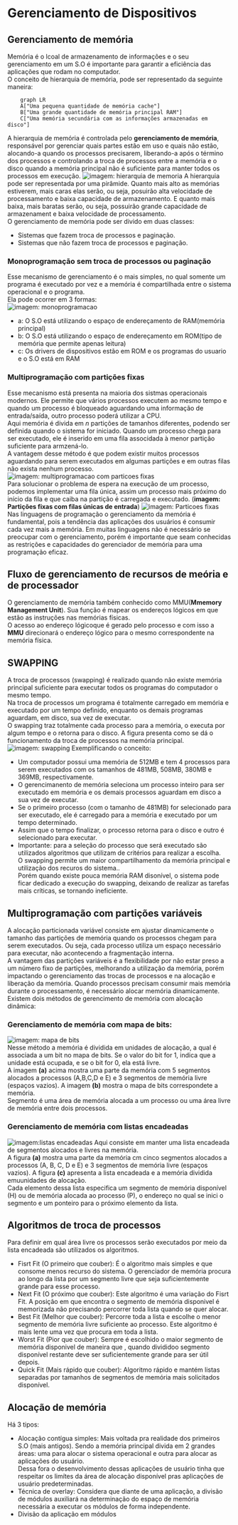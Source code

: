 # Gerenciamento de Dispositivos
## Gerenciamento de memória
Memória é o lcoal de armazenamento de informações e o seu gerenciamento em um S.O é importante para garantir a eficiência das aplicações que rodam no computador.  
O conceito de hierarquia de memória, pode ser representado da seguinte maneira:  
```mermaid
    graph LR
    A["Uma pequena quantidade de memória cache"]
    B["Uma grande quantidade de memória principal RAM"]
    C["Uma memória secundária com as informações armazenadas em disco"]
```
A hierarquia de memória é controlada pelo **gerenciamento de memória**, responsável por gerenciar quais partes estão em uso e quais não estão, alocando-a quando os processos precisarem, liberando-a após o término dos processos e controlando a troca de processos entre a memória e o disco quando a memória principal não é suficiente para manter todos os processos em execução.
![imagem: hierarquia de memoria](//imagens%20para%20anexar/hierarquia-de-memória.png)
A hierarquia pode ser representada por uma pirâmide. Quanto mais alto as memórias estiverem, mais caras elas serão, ou seja, posuirão alta velocidade de processamento e baixa capacidade de armazenamento. E quanto mais baixa, mais baratas serão, ou seja, possuirão grande capacidade de armazenament e baixa velocidade de processamento.  
O gerenciamento de memória pode ser divido em duas classes:  
- Sistemas que fazem troca de processos e paginação.  
- Sistemas que não fazem troca de processos e paginação.  
### Monoprogramação sem troca de processos ou paginação
Esse mecanismo de gerenciamento é o mais simples, no qual somente um programa é executado por vez e a memória é compartilhada entre o sistema operacional e o programa.  
Ela pode ocorrer em 3 formas:  
![imagem: monoprogramacao](//imagens%20para%20anexar/gerenciamento%20de%20memoria%20-%20monoprogramacao%20Fonte%20Tanenbaum%202003%20p140.png)  
- a: O S.O está utilizando o espaço de endereçamento de RAM(memória principal) 
- b: O S.O está utilizando o espaço de endereçamento em ROM(tipo de memória que permite apenas leitura)  
- c: Os drivers de dispositivos estão em ROM e os programas do usuario e o S.O está em RAM

### Multiprogramação com partições fixas
Esse mecanismo está presenta na maioria dos sistmas operacionais modernos. Ele permite que vários processos executem ao mesmo tempo e quando um processo é bloqueado aguardando uma informação de entrada/saída, outro processo poderá utilizar a CPU.  
Aqui  memória é divida em *n* partições de tamanhos diferentes, podendo ser definida quando o sistema for iniciado. Quando um processo chega para ser executado, ele é inserido em uma fila associdada à menor partição suficiente para armzená-lo.  
A vantagem desse método é que podem existir muitos processos aguardando para serem executados em algumas partições e em outras filas não exista nenhum processo.  
![imagem: multiprogramacao com particoes fixas](//imagens%20para%20anexar/gerenciamento%20de%20memoria%20-%20multiprogracao%20Imagem3-p-500.png)  
Para solucionar o problema de espera na execução de um processo, podemos implementar uma fila única, assim um processo mais próximo do início da fila e que caiba na partição é carregada e executado. (**imagem: Partições fixas com filas únicas de entrada**)
![imagem: Particoes fixas](//imagens%20para%20anexar/gerenciamento%20de%20memoria%20-%20particoes%20fixas%20filas%20unicas%20-%20Imagem4-p-500.png)  
Nas linguagens de programação o gerenciamento da memória é fundamental, pois a tendência das aplicações dos usuários é consumir cada vez mais a memória. Em muitas linguagens não é necessário se preocupar com o gerenciamento, porém é importante que seam conhecidas as restrições e capacidades do gerenciador de memória para uma programação eficaz.  


## Fluxo de gerenciamento de recursos de meória e de processador
O gerenciamento de memória também conhecido como MMU(**Mmemory Management Unit**). Sua função é mapear os endereços lógicos em que estão as instruções nas memórias físicas.  
O acesso ao endereço lógicoque é gerado pelo processo e com isso a **MMU** direcionará o endereço lógico para o mesmo correspondente na memória física.

## SWAPPING
A troca de processos (swapping) é realizado quando não existe memória principal suficiente para executar todos os programas do computador o mesmo tempo.  
Na troca de processos um programa é totalmente carregado em memória e executado por um tempo definido, enquanto os demais programas aguardam, em disco, sua vez de executar.  
O swapping traz totalmente cada processo para a memória, o executa por algum tempo e o retorna para o disco. A figura presenta como se dá o funcionamento da troca de processos na memória principal.  
![imagem: swapping](//imagens%20para%20anexar/swapping%20-%20Imagem1-p-500.png)
Exemplificando o conceito:  
- Um computador possui uma memória de 512MB e tem 4 processos para serem executados com os tamanhos de 481MB, 508MB, 380MB  e 369MB, respectivamente.  
- O gerencimanento de memória seleciona um processo inteiro para ser executado em memória e os demais processos aguardam em disco a sua vez de executar.  
- Se o primeiro processo (com o tamanho de 481MB) for selecionado para ser executado, ele é carregado para a memória e executado por um tempo determinado.  
- Assim que o tempo finalizar, o processo retorna para o disco e outro é selecionado para executar.  
- Importante: para a seleção do processo que será executado são utilizados algoritmos que utilizam de critérios para realizar a escolha.  
O swapping permite um maior compartilhamento da memória principal e utilização dos recuros do sistema..  
Porém quando existe pouca memória RAM disonível, o sistema pode ficar dedicado a execução do swapping, deixando de realizar as tarefas mais críticas, se tornando ineficiente.

## Multiprogramação com partições variáveis
A alocação particionada variável consiste em ajustar dinamicamente o tamanho das partições de memória quando os processos chegam para serem executados. Ou seja, cada processo utiliza um espaço necessário para executar, não acontecendo a fragmentação interna.  
A vantagem das partições variáveis é a flexibilidade por não estar preso a um número fixo de partições, melhorando a utilização da memória, porém impactando o gerenciamento das trocas de processos e na alocação e liberação da memória. 
Quando processos precisam consumir mais memória durante o processamento, é necessário alocar memória dinamicamente. Existem dois métodos de gerencimento de memória com alocação dinâmica:  

### Gerenciamento de memória com mapa de bits: 
![imagem: mapa de bits](//imagens%20para%20anexar/multiprogramacao%20com%20particoes%20variaveis%20-%20maa%20de%20bits-p-500.png)  
Nesse método a memória é dividida em unidades de alocação, a qual é associada a um bit no mapa de bits. Se o valor do bit for 1, indica que a unidade está ocupada, e se o bit for 0, ela está livre.  
A imagem **(a)** acima mostra uma parte da memória com 5 segmentos alocados a processos (A,B,C,D e E) e 3 segmentos de memória livre (espaços vazios).
A imagem **(b)** mostra o mapa de bits correspondete a memória.  
Segmento é uma área de memória alocada a um processo ou uma área livre de memória entre dois processos.  
### Gerenciamento de memória com listas encadeadas
![imagem:listas encadeadas](//imagens%20para%20anexar/multiprogramacao%20com%20particoes%20variaveis%20-%20listas%20encadeadas%20-%20Imagem3-p-500.png)
Aqui consiste em manter uma lista encadeada de segmentos alocados e livres na memória.  
A figura **(a)** mostra uma parte da memória cm cinco segmentos alocados a processos (A, B, C, D e E) e 3 segmentos de memória livre (espaços vazios). A figura **(c)** apresenta a lista encadeada e a memória dividida emuunidades de alocação.  
Cada elemento dessa lista especifica um segmento de memória disponível (H) ou de memória alocada ao processo (P), o endereço no qual se inici o segmento e um ponteiro para o próximo elemento  da lista.  
## Algoritmos de troca de processos
Para definir em qual área livre os processos serão executados por meio da lista encadeada são utilizados os algoritmos.   
- Fisrt Fit (O primeiro que couber): É o algoritmo mais simples e que consome menos recurso do sistema. O gerenciador de memória procura ao longo da lista por um segmento livre que seja suficientemente grande para esse processo.  
- Next Fit (O próximo que couber): Este algoritmo é uma variação do Fisrt Fit. A posição em que encontra o segmento de memória disponivel é memorizada não precisando percorrer toda lista quando se quer alocar.  
- Best Fit (Melhor que couber): Percorre toda a lista e escolhe o menor segmento de memória livre suficiente ao processo. Este algoritmo é mais lente uma vez que procura em toda a lista.  
- Worst Fit (Pior que couber): Sempre é escolhido o maior segmento de memória disponivel de maneira que , quando divididoo segmento disponível restante deve ser suficientemente grande para ser útil depois.  
- Quick Fit (Mais rápido que couber): Algoritmo rápido e mantém listas separadas por tamanhos de segmentos de memória mais solicitados disponível.

## Alocação de memória
Há 3 tipos:  
- Alocação contígua simples: Mais voltada pra realidade dos primeiros S.O (mais antigos). Sendo a memória principal divida em 2 grandes áreas: uma para alocar o sistema operacional e outra para alocar as aplicações do usuário.  
Dessa fora o desenvolvimento dessas aplicações de usuário tinha que respeitar os limítes da área de alocação disponível pras aplicações de usuário predeterminadas.  
- Técnica de overlay: Considera que diante de uma aplicação, a divisão de módulos auxiliará na determinação do espaço de memória necessária a executar os módulos de forma independente.
- Divisão da aplicação em módulos
